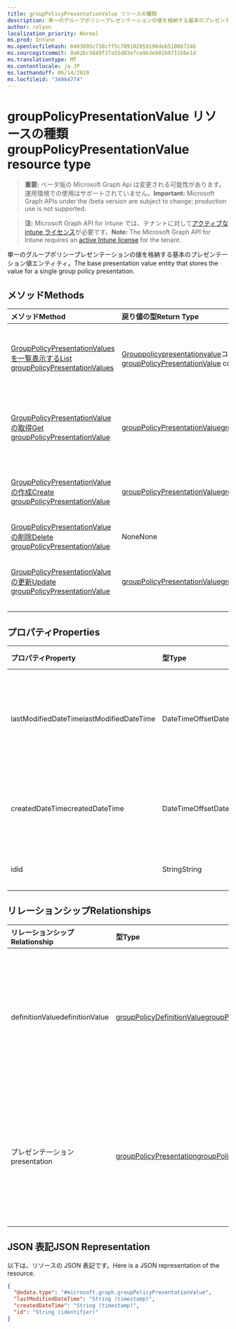 ```yaml
---
title: groupPolicyPresentationValue リソースの種類
description: 単一のグループポリシープレゼンテーションの値を格納する基本のプレゼンテーション値エンティティ。
author: rolyon
localization_priority: Normal
ms.prod: Intune
ms.openlocfilehash: 0403695c738cff5c709102859196deb510867246
ms.sourcegitcommit: 0a62bc5849f27a55d83efce9b3eb01b9711bbe1d
ms.translationtype: MT
ms.contentlocale: ja-JP
ms.lasthandoff: 06/14/2019
ms.locfileid: "34964774"
---
```

# <a name="grouppolicypresentationvalue-resource-type"></a><span data-ttu-id="842d1-103">groupPolicyPresentationValue リソースの種類</span><span class="sxs-lookup"><span data-stu-id="842d1-103">groupPolicyPresentationValue resource type</span></span>

> <span data-ttu-id="842d1-104">**重要:** ベータ版の Microsoft Graph Api は変更される可能性があります。運用環境での使用はサポートされていません。</span><span class="sxs-lookup"><span data-stu-id="842d1-104">**Important:** Microsoft Graph APIs under the /beta version are subject to change; production use is not supported.</span></span>

> <span data-ttu-id="842d1-105">**注:** Microsoft Graph API for Intune では、テナントに対して[アクティブな intune ライセンス](https://go.microsoft.com/fwlink/?linkid=839381)が必要です。</span><span class="sxs-lookup"><span data-stu-id="842d1-105">**Note:** The Microsoft Graph API for Intune requires an [active Intune license](https://go.microsoft.com/fwlink/?linkid=839381) for the tenant.</span></span>

<span data-ttu-id="842d1-106">単一のグループポリシープレゼンテーションの値を格納する基本のプレゼンテーション値エンティティ。</span><span class="sxs-lookup"><span data-stu-id="842d1-106">The base presentation value entity that stores the value for a single group policy presentation.</span></span>

## <a name="methods"></a><span data-ttu-id="842d1-107">メソッド</span><span class="sxs-lookup"><span data-stu-id="842d1-107">Methods</span></span>
|<span data-ttu-id="842d1-108">メソッド</span><span class="sxs-lookup"><span data-stu-id="842d1-108">Method</span></span>|<span data-ttu-id="842d1-109">戻り値の型</span><span class="sxs-lookup"><span data-stu-id="842d1-109">Return Type</span></span>|<span data-ttu-id="842d1-110">説明</span><span class="sxs-lookup"><span data-stu-id="842d1-110">Description</span></span>|
|:---|:---|:---|
|[<span data-ttu-id="842d1-111">GroupPolicyPresentationValues を一覧表示する</span><span class="sxs-lookup"><span data-stu-id="842d1-111">List groupPolicyPresentationValues</span></span>](../api/intune-grouppolicy-grouppolicypresentationvalue-list.md)|<span data-ttu-id="842d1-112">[Grouppolicypresentationvalue](../resources/intune-grouppolicy-grouppolicypresentationvalue.md)コレクション</span><span class="sxs-lookup"><span data-stu-id="842d1-112">[groupPolicyPresentationValue](../resources/intune-grouppolicy-grouppolicypresentationvalue.md) collection</span></span>|<span data-ttu-id="842d1-113">[Grouppolicypresentationvalue](../resources/intune-grouppolicy-grouppolicypresentationvalue.md)オブジェクトのプロパティとリレーションシップをリストします。</span><span class="sxs-lookup"><span data-stu-id="842d1-113">List properties and relationships of the [groupPolicyPresentationValue](../resources/intune-grouppolicy-grouppolicypresentationvalue.md) objects.</span></span>|
|[<span data-ttu-id="842d1-114">GroupPolicyPresentationValue の取得</span><span class="sxs-lookup"><span data-stu-id="842d1-114">Get groupPolicyPresentationValue</span></span>](../api/intune-grouppolicy-grouppolicypresentationvalue-get.md)|[<span data-ttu-id="842d1-115">groupPolicyPresentationValue</span><span class="sxs-lookup"><span data-stu-id="842d1-115">groupPolicyPresentationValue</span></span>](../resources/intune-grouppolicy-grouppolicypresentationvalue.md)|<span data-ttu-id="842d1-116">[Grouppolicypresentationvalue](../resources/intune-grouppolicy-grouppolicypresentationvalue.md)オブジェクトのプロパティとリレーションシップを読み取ります。</span><span class="sxs-lookup"><span data-stu-id="842d1-116">Read properties and relationships of the [groupPolicyPresentationValue](../resources/intune-grouppolicy-grouppolicypresentationvalue.md) object.</span></span>|
|[<span data-ttu-id="842d1-117">GroupPolicyPresentationValue の作成</span><span class="sxs-lookup"><span data-stu-id="842d1-117">Create groupPolicyPresentationValue</span></span>](../api/intune-grouppolicy-grouppolicypresentationvalue-create.md)|[<span data-ttu-id="842d1-118">groupPolicyPresentationValue</span><span class="sxs-lookup"><span data-stu-id="842d1-118">groupPolicyPresentationValue</span></span>](../resources/intune-grouppolicy-grouppolicypresentationvalue.md)|<span data-ttu-id="842d1-119">新しい[Grouppolicypresentationvalue](../resources/intune-grouppolicy-grouppolicypresentationvalue.md)オブジェクトを作成します。</span><span class="sxs-lookup"><span data-stu-id="842d1-119">Create a new [groupPolicyPresentationValue](../resources/intune-grouppolicy-grouppolicypresentationvalue.md) object.</span></span>|
|[<span data-ttu-id="842d1-120">GroupPolicyPresentationValue の削除</span><span class="sxs-lookup"><span data-stu-id="842d1-120">Delete groupPolicyPresentationValue</span></span>](../api/intune-grouppolicy-grouppolicypresentationvalue-delete.md)|<span data-ttu-id="842d1-121">None</span><span class="sxs-lookup"><span data-stu-id="842d1-121">None</span></span>|<span data-ttu-id="842d1-122">[Grouppolicypresentationvalue](../resources/intune-grouppolicy-grouppolicypresentationvalue.md)を削除します。</span><span class="sxs-lookup"><span data-stu-id="842d1-122">Deletes a [groupPolicyPresentationValue](../resources/intune-grouppolicy-grouppolicypresentationvalue.md).</span></span>|
|[<span data-ttu-id="842d1-123">GroupPolicyPresentationValue の更新</span><span class="sxs-lookup"><span data-stu-id="842d1-123">Update groupPolicyPresentationValue</span></span>](../api/intune-grouppolicy-grouppolicypresentationvalue-update.md)|[<span data-ttu-id="842d1-124">groupPolicyPresentationValue</span><span class="sxs-lookup"><span data-stu-id="842d1-124">groupPolicyPresentationValue</span></span>](../resources/intune-grouppolicy-grouppolicypresentationvalue.md)|<span data-ttu-id="842d1-125">[Grouppolicypresentationvalue](../resources/intune-grouppolicy-grouppolicypresentationvalue.md)オブジェクトのプロパティを更新します。</span><span class="sxs-lookup"><span data-stu-id="842d1-125">Update the properties of a [groupPolicyPresentationValue](../resources/intune-grouppolicy-grouppolicypresentationvalue.md) object.</span></span>|

## <a name="properties"></a><span data-ttu-id="842d1-126">プロパティ</span><span class="sxs-lookup"><span data-stu-id="842d1-126">Properties</span></span>
|<span data-ttu-id="842d1-127">プロパティ</span><span class="sxs-lookup"><span data-stu-id="842d1-127">Property</span></span>|<span data-ttu-id="842d1-128">型</span><span class="sxs-lookup"><span data-stu-id="842d1-128">Type</span></span>|<span data-ttu-id="842d1-129">説明</span><span class="sxs-lookup"><span data-stu-id="842d1-129">Description</span></span>|
|:---|:---|:---|
|<span data-ttu-id="842d1-130">lastModifiedDateTime</span><span class="sxs-lookup"><span data-stu-id="842d1-130">lastModifiedDateTime</span></span>|<span data-ttu-id="842d1-131">DateTimeOffset</span><span class="sxs-lookup"><span data-stu-id="842d1-131">DateTimeOffset</span></span>|<span data-ttu-id="842d1-132">オブジェクトが最後に変更された日付と時刻。</span><span class="sxs-lookup"><span data-stu-id="842d1-132">The date and time the object was last modified.</span></span>|
|<span data-ttu-id="842d1-133">createdDateTime</span><span class="sxs-lookup"><span data-stu-id="842d1-133">createdDateTime</span></span>|<span data-ttu-id="842d1-134">DateTimeOffset</span><span class="sxs-lookup"><span data-stu-id="842d1-134">DateTimeOffset</span></span>|<span data-ttu-id="842d1-135">オブジェクトが作成された日付と時刻。</span><span class="sxs-lookup"><span data-stu-id="842d1-135">The date and time the object was created.</span></span>|
|<span data-ttu-id="842d1-136">id</span><span class="sxs-lookup"><span data-stu-id="842d1-136">id</span></span>|<span data-ttu-id="842d1-137">String</span><span class="sxs-lookup"><span data-stu-id="842d1-137">String</span></span>|<span data-ttu-id="842d1-138">エンティティのキー。</span><span class="sxs-lookup"><span data-stu-id="842d1-138">Key of the entity.</span></span>|

## <a name="relationships"></a><span data-ttu-id="842d1-139">リレーションシップ</span><span class="sxs-lookup"><span data-stu-id="842d1-139">Relationships</span></span>
|<span data-ttu-id="842d1-140">リレーションシップ</span><span class="sxs-lookup"><span data-stu-id="842d1-140">Relationship</span></span>|<span data-ttu-id="842d1-141">型</span><span class="sxs-lookup"><span data-stu-id="842d1-141">Type</span></span>|<span data-ttu-id="842d1-142">説明</span><span class="sxs-lookup"><span data-stu-id="842d1-142">Description</span></span>|
|:---|:---|:---|
|<span data-ttu-id="842d1-143">definitionValue</span><span class="sxs-lookup"><span data-stu-id="842d1-143">definitionValue</span></span>|[<span data-ttu-id="842d1-144">groupPolicyDefinitionValue</span><span class="sxs-lookup"><span data-stu-id="842d1-144">groupPolicyDefinitionValue</span></span>](../resources/intune-grouppolicy-grouppolicydefinitionvalue.md)|<span data-ttu-id="842d1-145">プレゼンテーション値に関連付けられているグループポリシー定義の値。</span><span class="sxs-lookup"><span data-stu-id="842d1-145">The group policy definition value associated with the presentation value.</span></span>|
|<span data-ttu-id="842d1-146">プレゼンテーション</span><span class="sxs-lookup"><span data-stu-id="842d1-146">presentation</span></span>|[<span data-ttu-id="842d1-147">groupPolicyPresentation</span><span class="sxs-lookup"><span data-stu-id="842d1-147">groupPolicyPresentation</span></span>](../resources/intune-grouppolicy-grouppolicypresentation.md)|<span data-ttu-id="842d1-148">プレゼンテーション値に関連付けられたグループポリシーのプレゼンテーション。</span><span class="sxs-lookup"><span data-stu-id="842d1-148">The group policy presentation associated with the presentation value.</span></span>|

## <a name="json-representation"></a><span data-ttu-id="842d1-149">JSON 表記</span><span class="sxs-lookup"><span data-stu-id="842d1-149">JSON Representation</span></span>
<span data-ttu-id="842d1-150">以下は、リソースの JSON 表記です。</span><span class="sxs-lookup"><span data-stu-id="842d1-150">Here is a JSON representation of the resource.</span></span>
<!-- {
  "blockType": "resource",
  "keyProperty": "id",
  "@odata.type": "microsoft.graph.groupPolicyPresentationValue"
}
-->
``` json
{
  "@odata.type": "#microsoft.graph.groupPolicyPresentationValue",
  "lastModifiedDateTime": "String (timestamp)",
  "createdDateTime": "String (timestamp)",
  "id": "String (identifier)"
}
```





